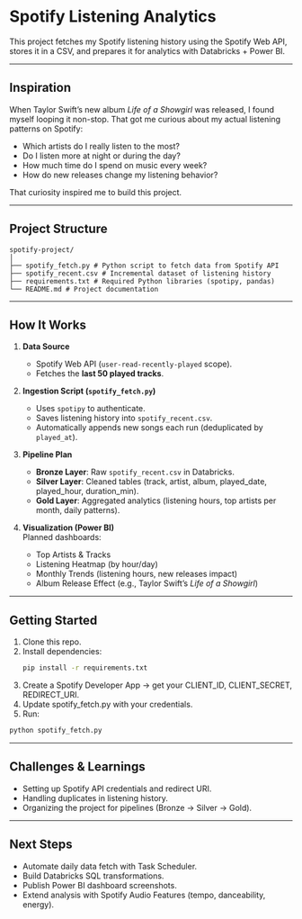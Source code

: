 #  Spotify Listening Analytics

This project fetches my Spotify listening history using the Spotify Web API, stores it in a CSV, and prepares it for analytics with Databricks + Power BI.

---

##  Inspiration
When Taylor Swift’s new album *Life of a Showgirl* was released, I found myself looping it non-stop. That got me curious about my actual listening patterns on Spotify:

- Which artists do I really listen to the most?  
- Do I listen more at night or during the day?  
- How much time do I spend on music every week?  
- How do new releases change my listening behavior?  

That curiosity inspired me to build this project.

---

##  Project Structure

```text
spotify-project/
│
├── spotify_fetch.py # Python script to fetch data from Spotify API
├── spotify_recent.csv # Incremental dataset of listening history
├── requirements.txt # Required Python libraries (spotipy, pandas)
└── README.md # Project documentation
```
---

## How It Works
1. **Data Source**  
   - Spotify Web API (`user-read-recently-played` scope).  
   - Fetches the **last 50 played tracks**.  

2. **Ingestion Script (`spotify_fetch.py`)**  
   - Uses `spotipy` to authenticate.  
   - Saves listening history into `spotify_recent.csv`.  
   - Automatically appends new songs each run (deduplicated by `played_at`).  

3. **Pipeline Plan**  
   - **Bronze Layer**: Raw `spotify_recent.csv` in Databricks.  
   - **Silver Layer**: Cleaned tables (track, artist, album, played_date, played_hour, duration_min).  
   - **Gold Layer**: Aggregated analytics (listening hours, top artists per month, daily patterns).  

4. **Visualization (Power BI)**  
   Planned dashboards:  
   - Top Artists & Tracks  
   - Listening Heatmap (by hour/day)  
   - Monthly Trends (listening hours, new releases impact)  
   - Album Release Effect (e.g., Taylor Swift’s *Life of a Showgirl*)  

---

## Getting Started
1. Clone this repo.  
2. Install dependencies:  
   ```bash
   pip install -r requirements.txt
3. Create a Spotify Developer App → get your CLIENT_ID, CLIENT_SECRET, REDIRECT_URI.
4. Update spotify_fetch.py with your credentials.
5. Run:
```bash
python spotify_fetch.py
```
---

## Challenges & Learnings
- Setting up Spotify API credentials and redirect URI.  
- Handling duplicates in listening history.  
- Organizing the project for pipelines (Bronze → Silver → Gold).  

---

## Next Steps
- Automate daily data fetch with Task Scheduler.  
- Build Databricks SQL transformations.  
- Publish Power BI dashboard screenshots.  
- Extend analysis with Spotify Audio Features (tempo, danceability, energy).  